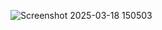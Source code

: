 ![Screenshot 2025-03-18 150503](https://github.com/user-attachments/assets/5a298be9-fbc5-495d-9af5-2cca8d4631e4)

